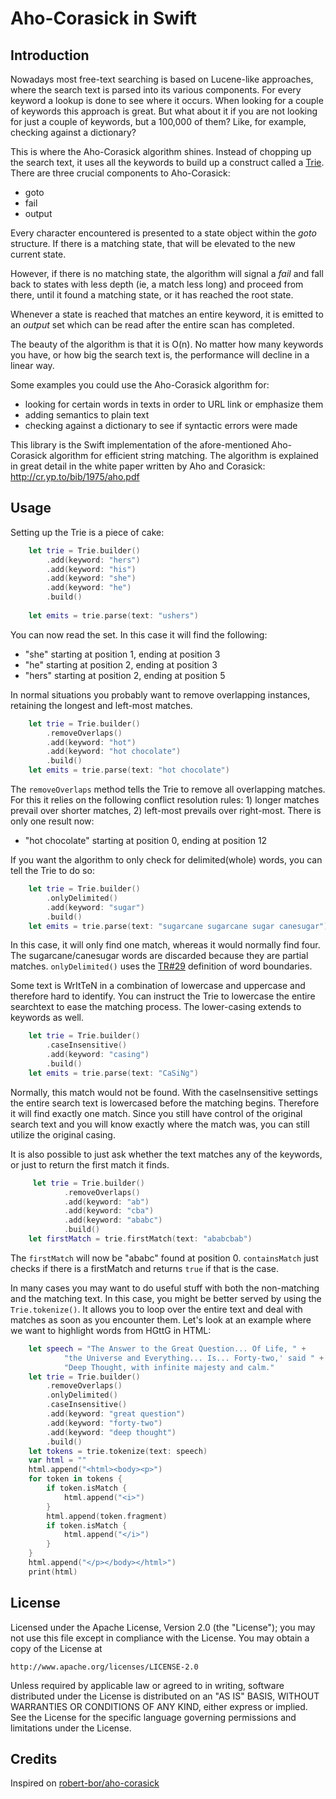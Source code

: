 # Aho-Corasick in Swift

## Introduction
Nowadays most free-text searching is based on Lucene-like approaches, where the search text is parsed into its
various components. For every keyword a lookup is done to see where it occurs. When looking for a couple of keywords
this approach is great. But what about it if you are not looking for just a couple of keywords, but a 100,000 of
them? Like, for example, checking against a dictionary?

This is where the Aho-Corasick algorithm shines. Instead of chopping up the search text, it uses all the keywords
to build up a construct called a [Trie](http://en.wikipedia.org/wiki/Trie). There are three crucial components
to Aho-Corasick:
* goto
* fail
* output

Every character encountered is presented to a state object within the *goto* structure. If there is a matching state,
that will be elevated to the new current state.

However, if there is no matching state, the algorithm will signal a *fail* and fall back to states with less depth
(ie, a match less long) and proceed from there, until it found a matching state, or it has reached the root state.

Whenever a state is reached that matches an entire keyword, it is emitted to an *output* set which can be read after
the entire scan has completed.

The beauty of the algorithm is that it is O(n). No matter how many keywords you have, or how big the search text is,
the performance will decline in a linear way.

Some examples you could use the Aho-Corasick algorithm for:
* looking for certain words in texts in order to URL link or emphasize them
* adding semantics to plain text
* checking against a dictionary to see if syntactic errors were made

This library is the Swift implementation of the afore-mentioned Aho-Corasick algorithm for efficient string matching.
The algorithm is explained in great detail in the white paper written by
Aho and Corasick: http://cr.yp.to/bib/1975/aho.pdf

## Usage
Setting up the Trie is a piece of cake:
```swift
    let trie = Trie.builder()
        .add(keyword: "hers")
        .add(keyword: "his")
        .add(keyword: "she")
        .add(keyword: "he")
        .build()
        
    let emits = trie.parse(text: "ushers")
```

You can now read the set. In this case it will find the following:
* "she" starting at position 1, ending at position 3
* "he" starting at position 2, ending at position 3
* "hers" starting at position 2, ending at position 5

In normal situations you probably want to remove overlapping instances, retaining the longest and left-most
matches.

```swift
    let trie = Trie.builder()
        .removeOverlaps()
        .add(keyword: "hot")
        .add(keyword: "hot chocolate")
        .build()
    let emits = trie.parse(text: "hot chocolate")
```

The `removeOverlaps` method tells the Trie to remove all overlapping matches. For this it relies on the following
conflict resolution rules: 1) longer matches prevail over shorter matches, 2) left-most prevails over right-most.
There is only one result now:
* "hot chocolate" starting at position 0, ending at position 12

If you want the algorithm to only check for delimited(whole) words, you can tell the Trie to do so:

```swift
    let trie = Trie.builder()
        .onlyDelimited()
        .add(keyword: "sugar")
        .build()
    let emits = trie.parse(text: "sugarcane sugarcane sugar canesugar")
```

In this case, it will only find one match, whereas it would normally find four. The sugarcane/canesugar words
are discarded because they are partial matches. `onlyDelimited()` uses the [TR#29](http://www.unicode.org/reports/tr29/) definition of word boundaries.

Some text is WrItTeN in a combination of lowercase and uppercase and therefore hard to identify. You can instruct
the Trie to lowercase the entire searchtext to ease the matching process. The lower-casing extends to keywords as well.

```swift
    let trie = Trie.builder()
        .caseInsensitive()
        .add(keyword: "casing")
        .build()
    let emits = trie.parse(text: "CaSiNg")
```

Normally, this match would not be found. With the caseInsensitive settings the entire search text is lowercased
before the matching begins. Therefore it will find exactly one match. Since you still have control of the original
search text and you will know exactly where the match was, you can still utilize the original casing.

It is also possible to just ask whether the text matches any of the keywords, or just to return the first match it 
finds.

```swift
     let trie = Trie.builder()
            .removeOverlaps()
            .add(keyword: "ab")
            .add(keyword: "cba")
            .add(keyword: "ababc")
            .build()
    let firstMatch = trie.firstMatch(text: "ababcbab")
```

The `firstMatch` will now be "ababc" found at position 0. `containsMatch` just checks if there is a firstMatch and
returns `true` if that is the case.

In many cases you may want to do useful stuff with both the non-matching and the matching text. In this case, you
might be better served by using the `Trie.tokenize()`. It allows you to loop over the entire text and deal with
matches as soon as you encounter them. Let's look at an example where we want to highlight words from HGttG in HTML:

```swift
    let speech = "The Answer to the Great Question... Of Life, " +
            "the Universe and Everything... Is... Forty-two,' said " +
            "Deep Thought, with infinite majesty and calm."
    let trie = Trie.builder()
        .removeOverlaps()
        .onlyDelimited()
        .caseInsensitive()
        .add(keyword: "great question")
        .add(keyword: "forty-two")
        .add(keyword: "deep thought")
        .build()
    let tokens = trie.tokenize(text: speech)
    var html = ""
    html.append("<html><body><p>")
    for token in tokens {
        if token.isMatch {
            html.append("<i>")
        }
        html.append(token.fragment)
        if token.isMatch {
            html.append("</i>")
        }
    }
    html.append("</p></body></html>")
    print(html)
```

## License
   Licensed under the Apache License, Version 2.0 (the "License");
   you may not use this file except in compliance with the License.
   You may obtain a copy of the License at

	http://www.apache.org/licenses/LICENSE-2.0

   Unless required by applicable law or agreed to in writing, software
   distributed under the License is distributed on an "AS IS" BASIS,
   WITHOUT WARRANTIES OR CONDITIONS OF ANY KIND, either express or implied.
   See the License for the specific language governing permissions and
   limitations under the License.
   
## Credits

Inspired on [robert-bor/aho-corasick](https://github.com/robert-bor/aho-corasick/)
